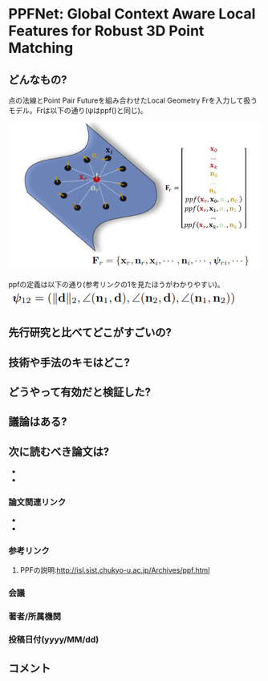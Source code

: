 # PPFNet: Global Context Aware Local Features for Robust 3D Point Matching

## どんなもの?
点の法線とPoint Pair Futureを組み合わせたLocal Geometry Frを入力して扱うモデル。Frは以下の通り(ψはppf()と同じ)。

![fig3](img/PGCALFfR3PM/fig_0.png)

ppfの定義は以下の通り(参考リンクの1を見たほうがわかりやすい)。
![(4)](img/PGCALFfR3PM/fig_1.png)

## 先行研究と比べてどこがすごいの?

## 技術や手法のキモはどこ?

## どうやって有効だと検証した?

## 議論はある?

## 次に読むべき論文は?
-
-

### 論文関連リンク
-
-

### 参考リンク
1. PPFの説明:http://isl.sist.chukyo-u.ac.jp/Archives/ppf.html

### 会議

### 著者/所属機関

### 投稿日付(yyyy/MM/dd)

## コメント
